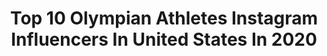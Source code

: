 ---
title: Top 10 Olympian Athletes Instagram Influencers In United States In 2020
description: >-
  Find top olympian athletes Instagram influencers in United States in 2020. Most popular hashtags: #bodybuilding #tokyo2020 #trackandfield #armscor.
platform: Instagram
profiles:
  - username: "devonallen13"
    fullname: >-
      Devon Allen
    location: "United States"
    followers: 71849
    engagement: 612
    commentsToLikes: 0.005642
    id: ck6tpfr94jm3n0j71i0impjy0
    verified: true
    hashtags: "#tokyo2020, #worldsgreatestteam, #athletes, #champion"
  - username: "xavisus_gayden"
    fullname: >-
      Xavisus Gayden IFBB Pro 🌐
    location: "United States"
    followers: 49960
    engagement: 153
    commentsToLikes: 0.029661
    id: ck5hdz8d7q66v0i11zcei2v5f
    verified: true
    hashtags: "#ifbb, #gnclivewell, #asf2020, #arnoldsportsfestival"
  - username: "asafasub10king"
    fullname: >-
      Asafa Powell
    location: "United States"
    followers: 420257
    engagement: 309
    commentsToLikes: 0.011691
    id: ck6u1r4qyne1z0j71nwhs6755
    verified: true
    hashtags: "#puma, #staysafe, #february16, #dreambig"
  - username: "hughesteeple"
    fullname: >-
      Matt Hughes
    location: "United States"
    followers: 6584
    engagement: 1356
    commentsToLikes: 0.013401
    id: ck0twbtl5esrt0i19nw69obq2
    verified: false
    hashtags: "#runnersworld, #olympicyear, #flagstaff, #sickomode"
  - username: "gabbyfrancots4"
    fullname: >-
      GabbyFranco.com ⭐
    location: "United States"
    followers: 24687
    engagement: 238
    commentsToLikes: 0.036012
    id: ck0tvda34axw70i19864rr0nc
    verified: false
    hashtags: "#shooting, #f1shootingteam, #topshot, #rangetine"
  - username: "alexiss_anne"
    fullname: >-
      Lexi Jacobus
    location: "United States"
    followers: 15979
    engagement: 625
    commentsToLikes: 0.008333
    id: ck5hmwks7mrah0i11e6pgt5tm
    verified: true
    hashtags: "#love, #sec, #razorbacks, #marriage"
  - username: "lalahurdles2"
    fullname: >-
      LaVonne Idlette, Oly, MBA, JD
    location: "United States"
    followers: 45894
    engagement: 313
    commentsToLikes: 0.027060
    id: ck5pz3yn6z3tx0i1186rjj3os
    verified: false
    hashtags: "#realestateinvesting, #houseflippers, #cbdcream, #familyoffices"
  - username: "raphamilagres"
    fullname: >-
      Raphaela Milagres
    location: "United States"
    followers: 72932
    engagement: 651
    commentsToLikes: 0.019948
    id: ck5hlbr0ljxq90i11n5yb7899
    verified: false
    hashtags: "#prepface, #bombshellsportswear, #lipoxyderm, #workout"
  - username: "erikakinsey"
    fullname: >-
      Erika Kinsey, OLY
    location: "United States"
    followers: 10911
    engagement: 765
    commentsToLikes: 0.039682
    id: ck5hg9s2q1o2g0i11wrbnjage
    verified: false
    hashtags: "#pumafamily, #tokyo2021, #trackandfield, #highjump"
  - username: "hoffmannbodybuilding"
    fullname: >-
      David Hoffmann
    location: "United States"
    followers: 96354
    engagement: 341
    commentsToLikes: 0.013235
    id: ck0vv3m3gndz40i19bez1km1h
    verified: false
    hashtags: "#esn, #coronaschutzschild, #fitness, #brooklyn"
---
